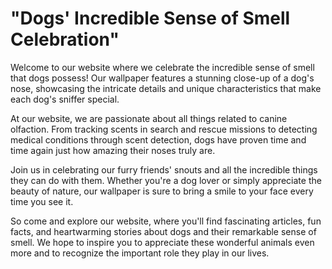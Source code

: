 <!--font:Open Sans-->

# "Dogs' Incredible Sense of Smell Celebration"

Welcome to our website where we celebrate the incredible sense of smell that dogs possess! Our wallpaper features a stunning close-up of a dog's nose, showcasing the intricate details and unique characteristics that make each dog's sniffer special.

At our website, we are passionate about all things related to canine olfaction. From tracking scents in search and rescue missions to detecting medical conditions through scent detection, dogs have proven time and time again just how amazing their noses truly are.

Join us in celebrating our furry friends' snouts and all the incredible things they can do with them. Whether you're a dog lover or simply appreciate the beauty of nature, our wallpaper is sure to bring a smile to your face every time you see it.

So come and explore our website, where you'll find fascinating articles, fun facts, and heartwarming stories about dogs and their remarkable sense of smell. We hope to inspire you to appreciate these wonderful animals even more and to recognize the important role they play in our lives.

<!--

Write me markdown content of website with wallpaper:

"A close-up of a dog’s nose"

The header of the page should not be copy of the text but rather a real content of the website which is using this wallpaper.


---


# Pawsome Sniffs: A Close-Up of a Dog's Nose

Welcome to Pawsome Sniffs, where we celebrate the amazing sense of smell that dogs possess! Our wallpaper features a close-up of a dog's nose, highlighting the intricate details and unique characteristics that make each dog's sniffer special.

At Pawsome Sniffs, we are passionate about all things canine olfaction. From tracking scents in search and rescue missions to detecting medical conditions through scent detection, dogs have proven time and time again just how incredible their noses truly are.

So join us in celebrating our furry friends' snouts and all the amazing things they can do with them. Whether you're a dog lover or simply appreciate the beauty of nature, our wallpaper is sure to bring a smile to your face every time you see it.


---


Heading is too long, rewrite whole content.


---


# Celebrate the Amazing Sense of Smell in Dogs

Welcome to our website where we celebrate the incredible sense of smell that dogs possess! Our wallpaper features a stunning close-up of a dog's nose, showcasing the intricate details and unique characteristics that make each dog's sniffer special.

At our website, we are passionate about all things related to canine olfaction. From tracking scents in search and rescue missions to detecting medical conditions through scent detection, dogs have proven time and time again just how amazing their noses truly are.

Join us in celebrating our furry friends' snouts and all the incredible things they can do with them. Whether you're a dog lover or simply appreciate the beauty of nature, our wallpaper is sure to bring a smile to your face every time you see it.

So come and explore our website, where you'll find fascinating articles, fun facts, and heartwarming stories about dogs and their remarkable sense of smell. We hope to inspire you to appreciate these wonderful animals even more and to recognize the important role they play in our lives.


---


Heading is too long, rewrite whole content.


---


# The Power of a Dog's Nose: Celebrating Canine Olfaction

Welcome to our website where we celebrate the incredible power of a dog's nose! Our wallpaper features a stunning close-up of a dog's nose, showcasing the intricate details and unique characteristics that make each dog's sniffer special.

At our website, we are passionate about all things related to canine olfaction. From tracking scents in search and rescue missions to detecting medical conditions through scent detection, dogs have proven time and time again just how amazing their noses truly are.

Join us in celebrating our furry friends' snouts and all the incredible things they can do with them. Whether you're a dog lover or simply appreciate the beauty of nature, our wallpaper is sure to bring a smile to your face every time you see it.

So come and explore our website, where you'll find fascinating articles, fun facts, and heartwarming stories about dogs and their remarkable sense of smell. We hope to inspire you to appreciate these wonderful animals even more and to recognize the important role they play in our lives.


---


Heading is too long, rewrite whole content.


---


# Celebrating the Incredible Sense of Smell in Dogs

Welcome to our website where we celebrate the incredible sense of smell that dogs possess! Our wallpaper features a stunning close-up of a dog's nose, showcasing the intricate details and unique characteristics that make each dog's sniffer special.

At our website, we are passionate about all things related to canine olfaction. From tracking scents in search and rescue missions to detecting medical conditions through scent detection, dogs have proven time and time again just how amazing their noses truly are.

Join us in celebrating our furry friends' snouts and all the incredible things they can do with them. Whether you're a dog lover or simply appreciate the beauty of nature, our wallpaper is sure to bring a smile to your face every time you see it.

So come and explore our website, where you'll find fascinating articles, fun facts, and heartwarming stories about dogs and their remarkable sense of smell. We hope to inspire you to appreciate these wonderful animals even more and to recognize the important role they play in our lives.


---


Write me a Google font which is best fitting for the website.

Pick from the list:
- Montserrat
- Poppins
- Dancing Script
- Futura
- Roboto
- Alegreya
- Open Sans
- Exo 2
- IBM Plex Sans
- Barlow Condensed
- Lobster
- Raleway
- Inter
- Playfair Display
- Great Vibes
- Orbitron
- Lato


Write just the font name nothing else.


---


Open Sans

-->
